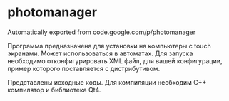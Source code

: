 # photomanager
Automatically exported from code.google.com/p/photomanager

Программа предназначена для установки на компьютеры с touch экранами. Может использоваться в автоматах. 
Для запуска необходимо отконфигурировать XML файл, для вашей конфигурации, пример которого поставляется с дистрибутивом.

Представлены исходные коды. Для компиляции необходим С++ компилятор и библиотека Qt4.
